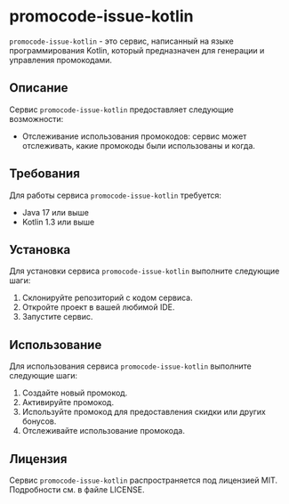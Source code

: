 # promocode-issue-kotlin

`promocode-issue-kotlin` - это сервис, написанный на языке программирования Kotlin, который предназначен для генерации и управления промокодами.

## Описание

Сервис `promocode-issue-kotlin` предоставляет следующие возможности:
- Отслеживание использования промокодов: сервис может отслеживать, какие промокоды были использованы и когда.

## Требования

Для работы сервиса `promocode-issue-kotlin` требуется:

- Java 17 или выше
- Kotlin 1.3 или выше

## Установка

Для установки сервиса `promocode-issue-kotlin` выполните следующие шаги:

1. Склонируйте репозиторий с кодом сервиса.
2. Откройте проект в вашей любимой IDE.
3. Запустите сервис.

## Использование

Для использования сервиса `promocode-issue-kotlin` выполните следующие шаги:

1. Создайте новый промокод.
2. Активируйте промокод.
3. Используйте промокод для предоставления скидки или других бонусов.
4. Отслеживайте использование промокода.

## Лицензия

Сервис `promocode-issue-kotlin` распространяется под лицензией MIT. Подробности см. в файле LICENSE.